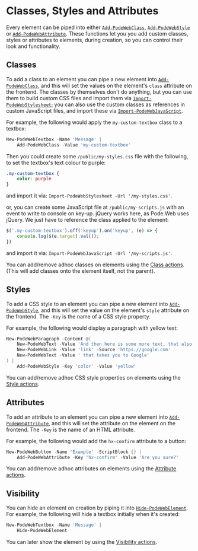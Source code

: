 # Classes, Styles and Attributes

Every element can be piped into either [`Add-PodeWebClass`](../../Functions/Actions/Add-PodeWebClass), [`Add-PodeWebStyle`](../../Functions/Actions/Add-PodeWebStyle) or [`Add-PodeWebAttribute`](../../Functions/Actions/Add-PodeWebAttribute). These functions let you you add custom classes, styles or attributes to elements, during creation, so you can control their look and functionality.

## Classes

To add a class to an element you can pipe a new element into [`Add-PodeWebClass`](../../Functions/Actions/Add-PodeWebClass), and this will set the values on the element's `class` attribute on the frontend. The classes by themselves don't do anything, but you can use them to build custom CSS files and import them via [`Import-PodeWebStylesheet`](../../Functions/Utilities/Import-PodeWebStylesheet); you can also use the custom classes as references in custom JavaScript files, and import these via [`Import-PodeWebJavaScript`](../../Functions/Utilities/Import-PodeWebJavaScript).

For example, the following would apply the `my-custom-textbox` class to a textbox:

```powershell
New-PodeWebTextbox -Name 'Message' |
    Add-PodeWebClass -Value 'my-custom-textbox'
```

Then you could create some `/public/my-styles.css` file with the following, to set the textbox's text colour to purple:

```css
.my-custom-textbox {
    color: purple
}
```

and import it via: `Import-PodeWebStylesheet -Url '/my-styles.css'`.

or, you can create some JavaScript file at `/public/my-scripts.js` with an event to write to console on key-up. jQuery works here, as Pode.Web uses jQuery. We just have to reference the class applied to the element:

```js
$('.my-custom-textbox').off('keyup').on('keyup', (e) => {
    console.log($(e.target).val());
})
```

and import it via: `Import-PodeWebJavaScript -Url '/my-scripts.js'`.

You can add/remove adhoc classes on elements using the [Class actions](../Actions/Elements#classes). (This will add classes onto the element itself, not the parent).

## Styles

To add a CSS style to an element you can pipe a new element into [`Add-PodeWebStyle`](../../Functions/Actions/Add-PodeWebStyle), and this will set the value on the element's `style` attribute on the frontend. The `-Key` is the name of a CSS style property.

For example, the following would display a paragraph with yellow text:

```powershell
New-PodeWebParagraph -Content @(
    New-PodeWebText -Value 'And then here is some more text, that also includes a '
    New-PodeWebLink -Value 'link' -Source 'https://google.com'
    New-PodeWebText -Value ' that takes you to Google'
) |
    Add-PodeWebStyle -Key 'color' -Value 'yellow'
```

You can add/remove adhoc CSS style properties on elements using the [Style actions](../Actions/Elements#styles).

## Attributes

To add an attribute to an element you can pipe a new element into [`Add-PodeWebAttribute`](../../Functions/Actions/Add-PodeWebAttribute), and this will set the attribute on the element on the frontend. The `-Key` is the name of an HTML attribute.

For example, the following would add the `hx-confirm` attribute to a button:

```powershell
New-PodeWebButton -Name 'Example' -ScriptBlock {} |
    Add-PodeWebAttribute -Key 'hx-confirm' -Value 'Are you sure?'
```

You can add/remove adhoc attributes on elements using the [Attribute actions](../Actions/Elements#attributes).

## Visibility

You can hide an element on creation by piping it into [`Hide-PodeWebElement`](../../Functions/Actions/Hide-PodeWebElement). For example, the following will hide a textbox initially when it's created:

```powershell
New-PodeWebTextbox -Name 'Message' |
    Hide-PodeWebElement
```

You can later show the element by using the [Visibility actions](../Actions/Elements#visibility).
